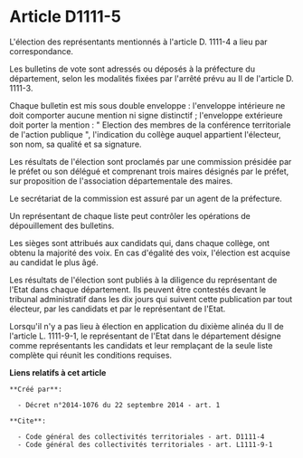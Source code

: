 # Article D1111-5

L'élection des représentants mentionnés à l'article D. 1111-4 a lieu par correspondance. 

Les bulletins de vote sont adressés ou déposés à la préfecture du département, selon les modalités fixées par l'arrêté prévu
au II de l'article D. 1111-3. 

Chaque bulletin est mis sous double enveloppe : l'enveloppe intérieure ne doit comporter aucune mention ni signe distinctif ;
l'enveloppe extérieure doit porter la mention : " Election des membres de la conférence territoriale de l'action publique ",
l'indication du collège auquel appartient l'électeur, son nom, sa qualité et sa signature. 

Les résultats de l'élection sont proclamés par une commission présidée par le préfet ou son délégué et comprenant trois
maires désignés par le préfet, sur proposition de l'association départementale des maires. 

Le secrétariat de la commission est assuré par un agent de la préfecture. 

Un représentant de chaque liste peut contrôler les opérations de dépouillement des bulletins. 

Les sièges sont attribués aux candidats qui, dans chaque collège, ont obtenu la majorité des voix. En cas d'égalité des voix,
l'élection est acquise au candidat le plus âgé. 

Les résultats de l'élection sont publiés à la diligence du représentant de l'Etat dans chaque département. Ils peuvent être
contestés devant le tribunal administratif dans les dix jours qui suivent cette publication par tout électeur, par les
candidats et par le représentant de l'Etat. 

Lorsqu'il n'y a pas lieu à élection en application du dixième alinéa du II de l'article L. 1111-9-1, le représentant de
l'Etat dans le département désigne comme représentants les candidats et leur remplaçant de la seule liste complète qui réunit
les conditions requises.

**Liens relatifs à cet article**

	**Créé par**:

	  - Décret n°2014-1076 du 22 septembre 2014 - art. 1

	**Cite**:

	  - Code général des collectivités territoriales - art. D1111-4
	  - Code général des collectivités territoriales - art. L1111-9-1
